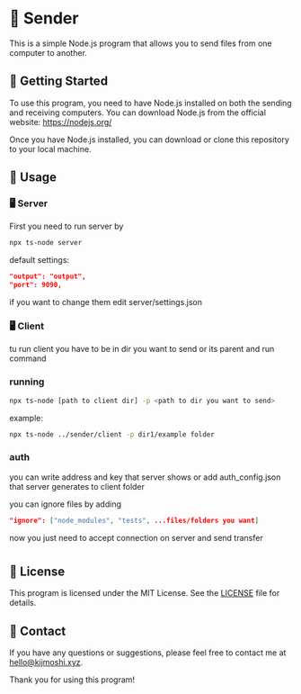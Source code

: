 # 📁 Sender

This is a simple Node.js program that allows you to send files from one computer to another.

## 🚀 Getting Started

To use this program, you need to have Node.js installed on both the sending and receiving computers. You can download Node.js from the official website: https://nodejs.org/

Once you have Node.js installed, you can download or clone this repository to your local machine.

## 📝 Usage

### 🖥️ Server

First you need to run server by

```bash
npx ts-node server
```

default settings:

```json
"output": "output",
"port": 9090,
```

if you want to change them edit server/settings.json

### 🖥️ Client

tu run client you have to be in dir you want to send or its parent and run command

### running

```bash
npx ts-node [path to client dir] -p <path to dir you want to send>
```

example:

```bash
npx ts-node ../sender/client -p dir1/example folder
```

### auth

you can write address and key that server shows or add auth_config.json that server generates to client folder

you can ignore files by adding

```json
"ignore": ["node_modules", "tests", ...files/folders you want]
```

now you just need to accept connection on server and send transfer

#
## 📜 License

This program is licensed under the MIT License. See the [LICENSE](LICENSE) file for details.

## 📧 Contact

If you have any questions or suggestions, please feel free to contact me at hello@kijmoshi.xyz.

Thank you for using this program!
